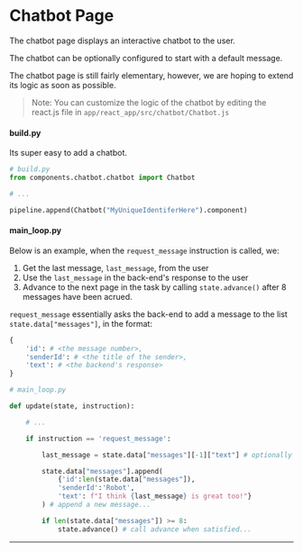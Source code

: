 # Chatbot Page

The chatbot page displays an interactive chatbot to the user.

The chatbot can be optionally configured to start with a default message.

The chatbot page is still fairly elementary, however, we are hoping to extend its logic as soon as possible.

> Note: You can customize the logic of the chatbot by editing the react.js file in `app/react_app/src/chatbot/Chatbot.js`

#### build.py

Its super easy to add a chatbot.

```python
# build.py
from components.chatbot.chatbot import Chatbot

# ...

pipeline.append(Chatbot("MyUniqueIdentiferHere").component)
```


#### main_loop.py

Below is an example, when the `request_message` instruction is called, we:

1. Get the last message, `last_message`, from the user
2. Use the `last_message` in the back-end's response to the user
3. Advance to the next page in the task by calling `state.advance()` after 8 messages have been acrued.

`request_message` essentially asks the back-end to add a message to the list `state.data["messages"]`, in the format:

```python
{
    'id': # <the message number>, 
    'senderId': # <the title of the sender>, 
    'text': # <the backend's response>
}
```

```python
# main_loop.py

def update(state, instruction):

    # ...

    if instruction == 'request_message':

        last_message = state.data["messages"][-1]["text"] # optionally get the last message

        state.data["messages"].append(
            {'id':len(state.data["messages"]), 
            'senderId':'Robot', 
            'text': f"I think {last_message} is great too!"}
        ) # append a new message...

        if len(state.data["messages"]) >= 8:
            state.advance() # call advance when satisfied...
```

---